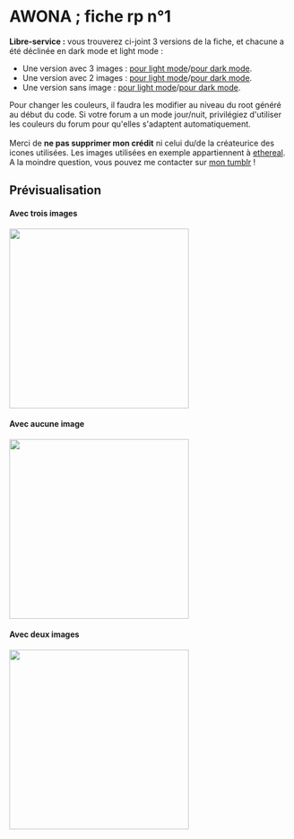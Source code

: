 # AWONA ; fiche rp n°1
<b>Libre-service :</b> vous trouverez ci-joint 3 versions de la fiche, et chacune a été déclinée en dark mode et light mode : 
<ul><li>Une version avec 3 images : <a href="https://github.com/Awonaa/fiches-rp/blob/main/fiche%20rp%201/RP1_light_3-images.html">pour light mode</a>/<a href="https://github.com/Awonaa/fiches-rp/blob/main/fiche%20rp%201/RP1_dark_3-images.html">pour dark mode</a>.</li>
<li>Une version avec 2 images : <a href="https://github.com/Awonaa/fiches-rp/blob/main/fiche%20rp%201/RP1_light_2-images.html">pour light mode</a>/<a href="https://github.com/Awonaa/fiches-rp/blob/main/fiche%20rp%201/RP1_dark_2-images.html">pour dark mode</a>.</li>
<li>Une version sans image : <a href="https://github.com/Awonaa/fiches-rp/blob/main/fiche%20rp%201/RP1_light_sans-image.html">pour light mode</a>/<a href="https://github.com/Awonaa/fiches-rp/blob/main/fiche%20rp%201/RP1_dark_sans-image.html">pour dark mode</a>.</li></ul>

Pour changer les couleurs, il faudra les modifier au niveau du root généré au début du code. Si votre forum a un mode jour/nuit, privilégiez d'utiliser les couleurs du forum pour qu'elles s'adaptent automatiquement. 
<br><br>Merci de <b>ne pas supprimer mon crédit</b> ni celui du/de la créateurice des icones utilisées. Les images utilisées en exemple appartiennent à <a href="https://ethereal-rpg.tumblr.com/">ethereal</a>.
<br>A la moindre question, vous pouvez me contacter sur <a href="https://awonaa.tumblr.com/">mon tumblr</a> !

## Prévisualisation
<h4>Avec trois images</h4>
<img src="https://64.media.tumblr.com/9c687e7d132975f5edbc93aa2a897b89/a1e4e9f8bd4d7832-9c/s1280x1920/cdb7581b709ad64ebae4a23a583951063692b5b2.png" style="height:320px;"/>
<h4>Avec aucune image</h4>
<img src="https://64.media.tumblr.com/ab0976a935176b64115b677b3b89221d/a1e4e9f8bd4d7832-7e/s400x600/68d24173ac492b933ce7f75d8596414898dd57da.png" style="height:320px;"/>
<h4>Avec deux images</h4>
<img src="https://64.media.tumblr.com/263a7c837d354dbfc54c9fffd66140f5/a1e4e9f8bd4d7832-9d/s400x600/0d5b66b8f8e5b3241295efb77a98cb094eedc431.png" style="height:320px;"/>
